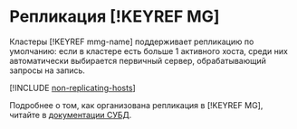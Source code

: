 # Репликация [!KEYREF MG]

Кластеры [!KEYREF mmg-name] поддерживает репликацию по умолчанию: если в кластере есть больше 1 активного хоста, среди них автоматически выбирается первичный сервер, обрабатывающий запросы на запись.

[!INCLUDE [non-replicating-hosts](../../_includes/mdb/non-replicating-hosts.md)]

Подробнее о том, как организована репликация в [!KEYREF MG], читайте в [документации СУБД](https://docs.mongodb.com/manual/replication/).